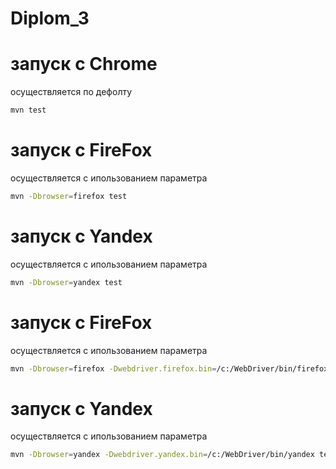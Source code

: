 # Diplom_3
# запуск с Chrome
осуществляется по дефолту
```bash
mvn test
```

# запуск с FireFox
осуществляется с ипользованием параметра
```bash
mvn -Dbrowser=firefox test
```

# запуск с Yandex
осуществляется с ипользованием параметра
```bash
mvn -Dbrowser=yandex test
```

# запуск с FireFox
осуществляется с ипользованием параметра
```bash
mvn -Dbrowser=firefox -Dwebdriver.firefox.bin=/c:/WebDriver/bin/firefox test
```

# запуск с Yandex
осуществляется с ипользованием параметра
```bash
mvn -Dbrowser=yandex -Dwebdriver.yandex.bin=/c:/WebDriver/bin/yandex test
```